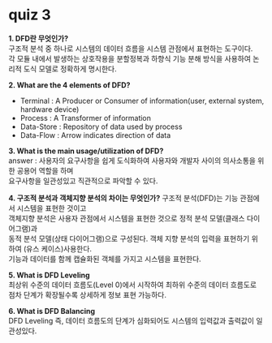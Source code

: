 quiz 3
======

**1. DFD란 무엇인가?**  
구조적 분석 중 하나로 시스템의 데이터 흐름을 시스템 관점에서 표현하는 도구이다.  
각 모듈 내에서 발생하는 상호작용을 분할정복과 하향식 기능 분해 방식을 사용하여 논리적 도식 모델로 정확하게 명시한다.  

**2. What are the 4 elements of DFD?**
- Terminal : A Producer or Consumer of information(user, external system, hardware device)
- Process : A Transformer of information
- Data-Store : Repository of data used by process
- Data-Flow : Arrow indicates direction of data
  
**3. What is the main usage/utilization of DFD?**  
answer : 사용자의 요구사항을 쉽게 도식화하여 사용자와 개발자 사이의 의사소통을 위한 공용어 역할을 하며  
         요구사항을 일관성있고 직관적으로 파악할 수 있다.

**4. 구조적 분석과 객체지향 분석의 차이는 무엇인가?**
구조적 분석(DFD)는 기능 관점에서 시스템을 표현한 것이고  
객체지향 분석은 사용자 관점에서 시스템을 표현한 것으로 정적 분석 모델(클래스 다이어그램)과  
동적 분석 모델(상태 다이어그램)으로 구성된다. 객체 지향 분석의 입력을 표현하기 위하여 (유스 케이스)사용한다.  
기능과 데이터를 함께 캡슐화된 객체를 가지고 시스템을 표현한다.  

**5. What is DFD Leveling**  
최상위 수준의 데이터 흐름도(Level 0)에서 시작하여 최하위 수준의 데이터 흐름도로 점차 단계가 확장될수록 상세하게 정보 표현 가능하다.

**6. What is DFD Balancing**  
DFD Leveling 즉, 데이터 흐름도의 단계가 심화되어도 시스템의 입력값과 출력값이 일관성있다. 

